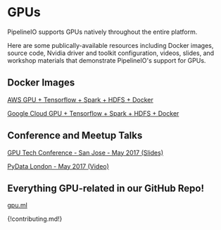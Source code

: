 # GPUs 

PipelineIO supports GPUs natively throughout the entire platform.

Here are some publically-available resources including Docker images, source code, Nvidia driver and toolkit configuration, videos, slides, and workshop materials that demonstrate PipelineIO's support for GPUs.

## Docker Images
[AWS GPU + Tensorflow + Spark + HDFS + Docker](https://github.com/fluxcapacitor/pipeline/wiki/AWS-GPU-Tensorflow-Docker)

[Google Cloud GPU + Tensorflow + Spark + HDFS + Docker](https://github.com/fluxcapacitor/pipeline/wiki/GCP-GPU-Tensorflow-Docker)

## Conference and Meetup Talks
[GPU Tech Conference - San Jose - May 2017 (Slides)](https://www.slideshare.net/cfregly/high-performance-distributed-tensorflow-with-gpus-nvidia-gpu-tech-conference-may-08-2017)

[PyData London - May 2017 (Video)](https://www.youtube.com/watch?v=TuGszWtR0ss)

## Everything GPU-related in our GitHub Repo!
[gpu.ml](https://github.com/fluxcapacitor/pipeline/tree/master/gpu.ml)

{!contributing.md!}
